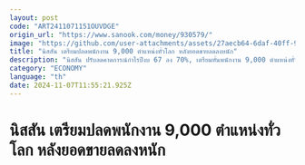 ```yaml
---
layout: post
code: "ART2411071151OUVDGE"
origin_url: "https://www.sanook.com/money/930579/"
image: "https://github.com/user-attachments/assets/27aecb64-6daf-40ff-9963-843507ae4783"
title: "นิสสัน เตรียมปลดพนักงาน 9,000 ตำแหน่งทั่วโลก หลังยอดขายลดลงหนัก"
description: "นิสสัน ปรับลดคาดการณ์กำไรปีงบ 67 ลง 70%, เตรียมหั่นพนักงาน 9,000 ตำแหน่งทั่วโลก"
category: "ECONOMY"
language: "th"
date: 2024-11-07T11:55:21.925Z
---
```


# นิสสัน เตรียมปลดพนักงาน 9,000 ตำแหน่งทั่วโลก หลังยอดขายลดลงหนัก